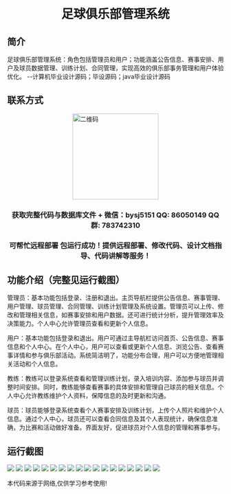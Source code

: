 <p><h1 align="center">足球俱乐部管理系统</h1></p>

## 简介
足球俱乐部管理系统：角色包括管理员和用户；功能涵盖公告信息、赛事安排、用户及球员数据管理、训练计划、合同管理，实现高效的俱乐部事务管理和用户体验优化。    --计算机毕业设计源码；毕设源码；java毕业设计源码


## 联系方式
<img src="https://bs-1329754181.cos.ap-shanghai.myqcloud.com/wx.jpg" alt="二维码" style="display: block; margin: 0 auto;" width="200px">
<p><h3 align="center">获取完整代码与数据库文件 + 微信：bysj5151 QQ: 86050149 QQ群: 783742310</h3></p>
<p><h3 align="center">可帮忙远程部署 包运行成功！提供远程部署、修改代码、设计文档指导、代码讲解等服务！</h3></p>

## 功能介绍（完整见运行截图）
管理员：基本功能包括登录、注册和退出。主页导航栏提供公告信息、赛事管理、用户管理、球员管理、合同管理、训练计划管理及系统设置。管理员可以上传、修改和管理相关信息，如赛事安排和用户数据。还可进行统计分析，提升管理效率及决策能力。个人中心允许管理员查看和更新个人信息。

用户：基本功能包括登录和退出。用户可通过主导航栏访问首页、公告信息、赛事信息和个人中心。在个人中心，用户可以查看或更新个人信息、浏览公告、查看赛事详情和参与俱乐部活动。系统简洁明了，功能分布合理，用户可以方便地管理相关活动和个人信息。

教练：教练可以登录系统查看和管理训练计划，录入培训内容、添加参与球员并调整时间安排。同时，教练能够查看赛事的具体安排和管理自己球员的相关信息。个人中心允许教练维护个人资料，保障信息的及时更新和沟通。

球员：球员能够登录系统查看个人赛事安排及训练计划，上传个人照片和维护个人信息。通过个人中心，球员还可以查看合同信息及其个人表现统计，确保信息准确，为比赛和活动做好准备。界面友好，促进球员对个人信息的管理和赛事参与。


## 运行截图
![](https://bs-1329754181.cos.ap-shanghai.myqcloud.com/spring/FootballClubManagementSystem/img/001.jpg)
![](https://bs-1329754181.cos.ap-shanghai.myqcloud.com/spring/FootballClubManagementSystem/img/002.jpg)
![](https://bs-1329754181.cos.ap-shanghai.myqcloud.com/spring/FootballClubManagementSystem/img/003.jpg)
![](https://bs-1329754181.cos.ap-shanghai.myqcloud.com/spring/FootballClubManagementSystem/img/004.jpg)
![](https://bs-1329754181.cos.ap-shanghai.myqcloud.com/spring/FootballClubManagementSystem/img/005.jpg)
![](https://bs-1329754181.cos.ap-shanghai.myqcloud.com/spring/FootballClubManagementSystem/img/006.jpg)
![](https://bs-1329754181.cos.ap-shanghai.myqcloud.com/spring/FootballClubManagementSystem/img/007.jpg)
![](https://bs-1329754181.cos.ap-shanghai.myqcloud.com/spring/FootballClubManagementSystem/img/008.jpg)
![](https://bs-1329754181.cos.ap-shanghai.myqcloud.com/spring/FootballClubManagementSystem/img/009.jpg)
![](https://bs-1329754181.cos.ap-shanghai.myqcloud.com/spring/FootballClubManagementSystem/img/010.jpg)
![](https://bs-1329754181.cos.ap-shanghai.myqcloud.com/spring/FootballClubManagementSystem/img/011.jpg)
![](https://bs-1329754181.cos.ap-shanghai.myqcloud.com/spring/FootballClubManagementSystem/img/012.jpg)
![](https://bs-1329754181.cos.ap-shanghai.myqcloud.com/spring/FootballClubManagementSystem/img/013.jpg)
![](https://bs-1329754181.cos.ap-shanghai.myqcloud.com/spring/FootballClubManagementSystem/img/014.jpg)
![](https://bs-1329754181.cos.ap-shanghai.myqcloud.com/spring/FootballClubManagementSystem/img/015.jpg)
![](https://bs-1329754181.cos.ap-shanghai.myqcloud.com/spring/FootballClubManagementSystem/img/016.jpg)
![](https://bs-1329754181.cos.ap-shanghai.myqcloud.com/spring/FootballClubManagementSystem/img/017.jpg)
![](https://bs-1329754181.cos.ap-shanghai.myqcloud.com/spring/FootballClubManagementSystem/img/018.jpg)

<p>本代码来源于网络,仅供学习参考使用!</p>
